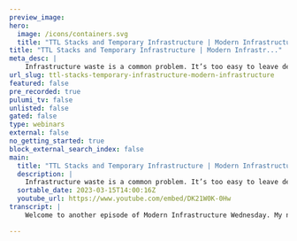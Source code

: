 ```yaml
---
preview_image:
hero:
  image: /icons/containers.svg
  title: "TTL Stacks and Temporary Infrastructure | Modern Infrastructure"
title: "TTL Stacks and Temporary Infrastructure | Modern Infrastr..."
meta_desc: |
    Infrastructure waste is a common problem. It’s too easy to leave development infrastructure running accidentally and end up with a huge bill. Many ...
url_slug: ttl-stacks-temporary-infrastructure-modern-infrastructure
featured: false
pre_recorded: true
pulumi_tv: false
unlisted: false
gated: false
type: webinars
external: false
no_getting_started: true
block_external_search_index: false
main:
  title: "TTL Stacks and Temporary Infrastructure | Modern Infrastructure"
  description: |
    Infrastructure waste is a common problem. It’s too easy to leave development infrastructure running accidentally and end up with a huge bill. Many companies have entire teams devoted to solving this problem.  With Pulumi Webhooks and the Deployments API, we can build a system for tagging and reclaiming temporary infrastructure. Anyone in your organization can create temporary infrastructure with a simple workflow.  The Deployments API can be embedded into your platform to reduce cloud waste and automate cost controls. The full source code is available at https://github.com/pulumi/deploy-demos/tree/main/pulumi-programs/ttl-stacks   
  sortable_date: 2023-03-15T14:00:16Z
  youtube_url: https://www.youtube.com/embed/DK21W0K-0Hw
transcript: |
    Welcome to another episode of Modern Infrastructure Wednesday. My name is Aaron Cow. This is part two of the series on Pulumi deployments and part one, I showed you how to use O I DC. In this episode, we will build att L stack processor uh which is an application that monitors stacks in your organization and automatically triggers a Pulumi destroy through deployments deployments. API when a stacks expiration time has passed, we're using the TT L stacks. Example from the Pulumi deploy demos, repo infrastructure waste is a huge problem. It's too easy to leave development infrastructure running accidentally and end up with a huge bill. Many companies have entire teams devoted to solving this problem. So with our TT L processor here, we're able to have temporary infrastructure stacks that automatically clean themselves up. After a period of time, we are going to deploy two stacks here for this demo. The first stack deploys the TT L processor and the second stack will be tagged with the expiration time and the TT L processor will reap it when it expires. The architecture works like this. The TT L processor is composed of two lambdas and SQSQ. The Pulumi service sends events to the TT L processor to first LAMBDA via a web hook. This lambda looks for update events that have att L tag. It calculates an expiration date and it cues the stack for cleanup. The cleanup key processor uh Lambda pulls from the queue looking for expired stacks and runs a plume destroy via the deployment's rest API and the plume service. Let's get started here. We have the deploy demos, repo with the TT L processor code that we're gonna deploy. OK. We've cloned the deploy demos uh repo here. Um And here is the TT L stacks uh folder and this is uh the program uh for the TT L stack processor. Uh It deploys the lamb does um and it's able to um read from a web hook, um all the uh the events from Pulumi and then it, you know, reads off of the queue and um is able to execute a Pulumi destroy on all expired stacks. So let's start running this. We're gonna do a plumy stack of knit start this. Then we are going to set the region to the US was two. And then we're gonna set the Pulumi axis token though. And to do that, I'm gonna show you how to create an axis token. So here I'm going to a access tokens create token. Let's call this and we're in a day. OK? OK. We got that there and now we can execute a plumy up. OK. Uh So here is the TT L stack processor, um A lot of Laos and this SQSQ. So there's uh 44 resources that it's gonna create. So we're gonna perform that update and uh we'll, we'll let it deploy the stack and we'll be right back. OK. It is done. Now, this URL is what we're gonna use for our web hook. Uh So I'm gonna copy it, then I'm gonna go back to, yeah, the Employment Council gonna go to integrations and then hit create a web hook. Um, do that and, and safe. OK. OK. So now that we've created a web hook, we're gonna um provision another stack and we're gonna tag that stack uh with ATT L and then um it's gonna be shot off as an event which the webhook will pick up. The lambda will pick it up, read it, cue it on to the queue. And then um the cleanup lambda is gonna read from that queue and the ones that have expired, it's gonna use the Plumy deployments API to uh do a destroyer command to tear down that stack. So let's do that now. All right. So let's create a folder here. Um Let's see. OK. Going in here, let's do a Pulumi New, let's just do a very simple Avios Python application. OK. Great. Project name. That's all good. Put it into the demo organization and we will deploy the US was two here. All right. I'm gonna let that run real quick. OK. That is done. Now, what we're gonna do is we're gonna tag this stack specifically and we're gonna specifically set the tag to have att L and then a number of minutes. So we're gonna set it at one minute and then we will do a poly me. Uh So we're gonna let that run. OK. That's done. All, we're gonna flip back to our console, good dashboards And we can see that first. Um There is the TT L stacks, the TT stacks, the TT L processor. Um This is that deployment and then the second stack that we uh just launched uh which has the simple way to be use. Python application is here. So you see that that update has succeeded. It's deployed as three bucket. Now, if we wait a minute, what's gonna happen, what we should see is um a plume destroy command will happen and the TT L processor will reap this stack because it's expired. So let me wait real quick and come back when that starts. So while that kicks off, we can actually do something here. We can just go look at the lambda function and the A to BS console, take a quick look at the logs and see what's happening. Ah Here we go. Um A deployment is kicking off uh from the TT L processor uh and that's gonna destroy a stock. So if we go back here, we should be able to see the web book uh coming in. Uh So let's see, essentially it's a, the stack has expired. The demo miw tt L demo Deb stack. So it's been queued uh for destruction. And um the lambda is executing um to, um, and calling the uh deployments rest api to do to, to destroy stock. So you'll see here that, um that is happening now, uh we'll let it run through and uh show and then we'll be right back. OK? It's done running. So you'll see that um you know, it's executing a deploy o or destroy operation and it's deleted all the resources. So if you go here, the resources are gone and the stack is now uh destroyed. So there we have it att L stack processor that automatically cleans up infrastructure stacks and it is all using uh the Pulumi deployments API. So this video is based on code and our deploy demos, get hub repo, the link is below. And if you enjoyed this video, don't forget to hit the like and subscribe buttons. That is it for today's modern infrastructure Wednesday.

---
```

